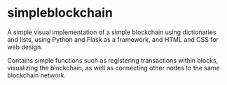 # simpleblockchain
A simple visual implementation of a simple blockchain using dictionaries and lists, using Python and Flask as a framework, and HTML and CSS for web design.

Contains simple functions such as registering transactions within blocks, visualizing the blockchain, as well as connecting other nodes to the same blockchain network.
